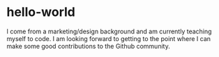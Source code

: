 # hello-world
I come from a marketing/design background and am currently teaching myself to code. I am looking forward to getting to the point where I can make some good contributions to the Github community.

